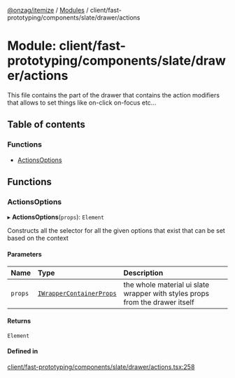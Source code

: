 [@onzag/itemize](../README.md) / [Modules](../modules.md) / client/fast-prototyping/components/slate/drawer/actions

# Module: client/fast-prototyping/components/slate/drawer/actions

This file contains the part of the drawer that contains the action
modifiers that allows to set things like on-click on-focus etc...

## Table of contents

### Functions

- [ActionsOptions](client_fast_prototyping_components_slate_drawer_actions.md#actionsoptions)

## Functions

### ActionsOptions

▸ **ActionsOptions**(`props`): `Element`

Constructs all the selector for all the given options that exist that can be set
based on the context

#### Parameters

| Name | Type | Description |
| :------ | :------ | :------ |
| `props` | [`IWrapperContainerProps`](../interfaces/client_fast_prototyping_components_slate_wrapper.IWrapperContainerProps.md) | the whole material ui slate wrapper with styles props from the drawer itself |

#### Returns

`Element`

#### Defined in

[client/fast-prototyping/components/slate/drawer/actions.tsx:258](https://github.com/onzag/itemize/blob/f2f29986/client/fast-prototyping/components/slate/drawer/actions.tsx#L258)
